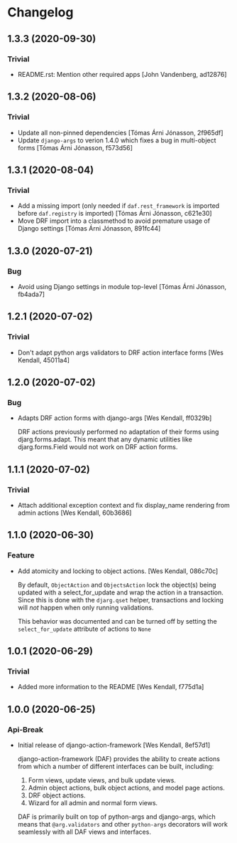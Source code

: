 # Changelog
## 1.3.3 (2020-09-30)
### Trivial
  - README.rst: Mention other required apps [John Vandenberg, ad12876]

## 1.3.2 (2020-08-06)
### Trivial
  - Update all non-pinned dependencies [Tómas Árni Jónasson, 2f965df]
  - Update `django-args` to verion 1.4.0 which fixes a bug in multi-object forms [Tómas Árni Jónasson, f573d56]

## 1.3.1 (2020-08-04)
### Trivial
  - Add a missing import (only needed if `daf.rest_framework` is imported before `daf.registry` is imported) [Tómas Árni Jónasson, c621e30]
  - Move DRF import into a classmethod to avoid premature usage of Django settings [Tómas Árni Jónasson, 891fc44]

## 1.3.0 (2020-07-21)
### Bug
  - Avoid using Django settings in module top-level [Tómas Árni Jónasson, fb4ada7]

## 1.2.1 (2020-07-02)
### Trivial
  - Don't adapt python args validators to DRF action interface forms [Wes Kendall, 45011a4]

## 1.2.0 (2020-07-02)
### Bug
  - Adapts DRF action forms with django-args [Wes Kendall, ff0329b]

    DRF actions previously performed no adaptation of their forms using
    djarg.forms.adapt. This meant that any dynamic utilities like djarg.forms.Field
    would not work on DRF action forms.

## 1.1.1 (2020-07-02)
### Trivial
  - Attach additional exception context and fix display_name rendering from admin actions [Wes Kendall, 60b3686]

## 1.1.0 (2020-06-30)
### Feature
  - Add atomicity and locking to object actions. [Wes Kendall, 086c70c]

    By default, ``ObjectAction`` and ``ObjectsAction`` lock the object(s)
    being updated with a select_for_update and wrap the action in a transaction.
    Since this is done with the ``djarg.qset`` helper, transactions and locking
    will *not* happen when only running validations.

    This behavior was documented and can be turned off by setting the
    ``select_for_update`` attribute of actions to ``None``

## 1.0.1 (2020-06-29)
### Trivial
  - Added more information to the README [Wes Kendall, f775d1a]

## 1.0.0 (2020-06-25)
### Api-Break
  - Initial release of django-action-framework [Wes Kendall, 8ef57d1]

    django-action-framework (DAF) provides the ability to create actions from
    which a number of different interfaces can be built, including:

    1. Form views, update views, and bulk update views.
    2. Admin object actions, bulk object actions, and model page actions.
    3. DRF object actions.
    4. Wizard for all admin and normal form views.

    DAF is primarily built on top of python-args and django-args, which
    means that ``@arg.validators`` and other ``python-args`` decorators
    will work seamlessly with all DAF views and interfaces.

